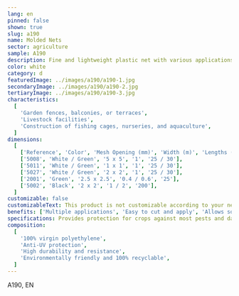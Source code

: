```yaml
---
lang: en
pinned: false
shown: true
slug: a190
name: Molded Nets
sector: agriculture
sample: A190
description: Fine and lightweight plastic net with various applications, such as protecting agricultural crops against animals.
color: white
category: d
featuredImage: ../images/a190/a190-1.jpg
secondaryImage: ../images/a190/a190-2.jpg
tertiaryImage: ../images/a190/a190-3.jpg
characteristics:
  [
    'Garden fences, balconies, or terraces',
    'Livestock facilities',
    'Construction of fishing cages, nurseries, and aquaculture',
  ]
dimensions:
  [
    ['Reference', 'Color', 'Mesh Opening (mm)', 'Width (m)', 'Lengths (m)'],
    ['5008', 'White / Green', '5 x 5', '1', '25 / 30'],
    ['5011', 'White / Green', '1 x 1', '1', '25 / 30'],
    ['5027', 'White / Green', '2 x 2', '1', '25 / 30'],
    ['2001', 'Green', '2.5 x 2.5', '0.4 / 0.6', '25'],
    ['5002', 'Black', '2 x 2', '1 / 2', '200'],
  ]
customizable: false
customizableText: This product is not customizable according to your needs. Contact us for more information.
benefits: ['Multiple applications', 'Easy to cut and apply', 'Allows solar radiation']
specifications: Provides protection for crops against most pests and damage caused by the handling of agricultural tools.
composition:
  [
    '100% virgin polyethylene',
    'Anti-UV protection',
    'High durability and resistance',
    'Environmentally friendly and 100% recyclable',
  ]
---
```


A190, EN
